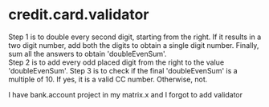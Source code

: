 # credit.card.validator
 Step 1 is to double every second digit, starting from the right. If it
         results in a two digit number, add both the digits to obtain a single
        digit number. Finally, sum all the answers to obtain 'doubleEvenSum'.   
 Step 2 is to add every odd placed digit from the right to the value
 'doubleEvenSum'.
 Step 3 is to check if the final 'doubleEvenSum' is a multiple of 10.
If yes, it is a valid CC number. Otherwise, not.

I have bank.account project in my matrix.x and I forgot to add validator 
